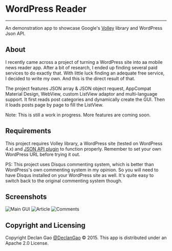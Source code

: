 # WordPress Reader
---
An demonstration app to showcase Google's [Volley](https://android.googlesource.com/platform/frameworks/volley) library and WordPress Json API.


## About
I recently came across a project of turning a WordPress site into aa mobile news reader app. After a bit of research, I ended up finding several paid services to do exactly that. With little luck finding an adequate free service, I decided to write my own. And this is the direct result of that. 


The project features JSON array & JSON object request, AppCompat Material Design, WebView, custom ListView adaptor and multi-language support. It first reads post categories and dynamically create the GUI. Then it loads posts page by page to fill the ListView.


Note: This is still a work in progress. More features are coming soon. 


## Requirements
This project requires Volley library, a WordPress site (tested on WordPress 4.x) and [JSON API plugin](https://wordpress.org/plugins/json-api/) to function properly. Remember to set your own WordPress URL before trying it out.

PS: This project uses Disqus commenting system, which is better than WordPress's own commenting system in my opinion. So you will need to have Disqus installed on your WordPress site as well. It's quite easy to switch back to the original commenting system though.

## Screenshots
![Main GUI](http://i.imgur.com/QYXzoue.png)
![Article](http://i.imgur.com/lDPKvUB.png)
![Comments](http://i.imgur.com/r68Hvx2.png)


## Copyright and Licensing
Copyright Declan Gao [@DeclanGao](http://twitter.com/DeclanGao/) © 2015.
This app is distributed under an Apache 2.0 License.